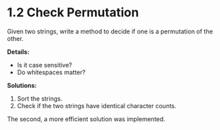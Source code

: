 # 1.2 Check Permutation
Given two strings, write a method to decide if one is a permutation of the other.

**Details:**
- Is it case sensitive?
- Do whitespaces matter?

**Solutions:**
1. Sort the strings.
2. Check if the two strings have identical character counts.

The second, a more efficient solution was implemented.
